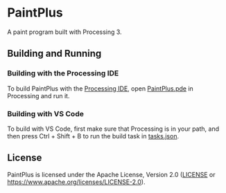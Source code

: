 # PaintPlus

A paint program built with Processing 3.

## Building and Running

### Building with the Processing IDE

To build PaintPlus with the [Processing IDE](https://processing.org/download/), open [PaintPlus.pde](PaintPlus/PaintPlus.pde) in
Processing and run it.

### Building with VS Code

To build with VS Code, first make sure that Processing is in your path, and then press Ctrl + Shift + B to run the build
task in [tasks.json](.vscode/tasks.json).

## License

PaintPlus is licensed under the Apache License, Version 2.0 ([LICENSE](LICENSE) or <https://www.apache.org/licenses/LICENSE-2.0>).
